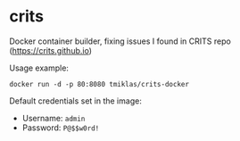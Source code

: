 # crits
Docker container builder, fixing issues I found in CRITS repo (https://crits.github.io)

Usage example:

`docker run -d -p 80:8080 tmiklas/crits-docker`

Default credentials set in the image:

* Username: `admin`
* Password: `P@$$w0rd!`
